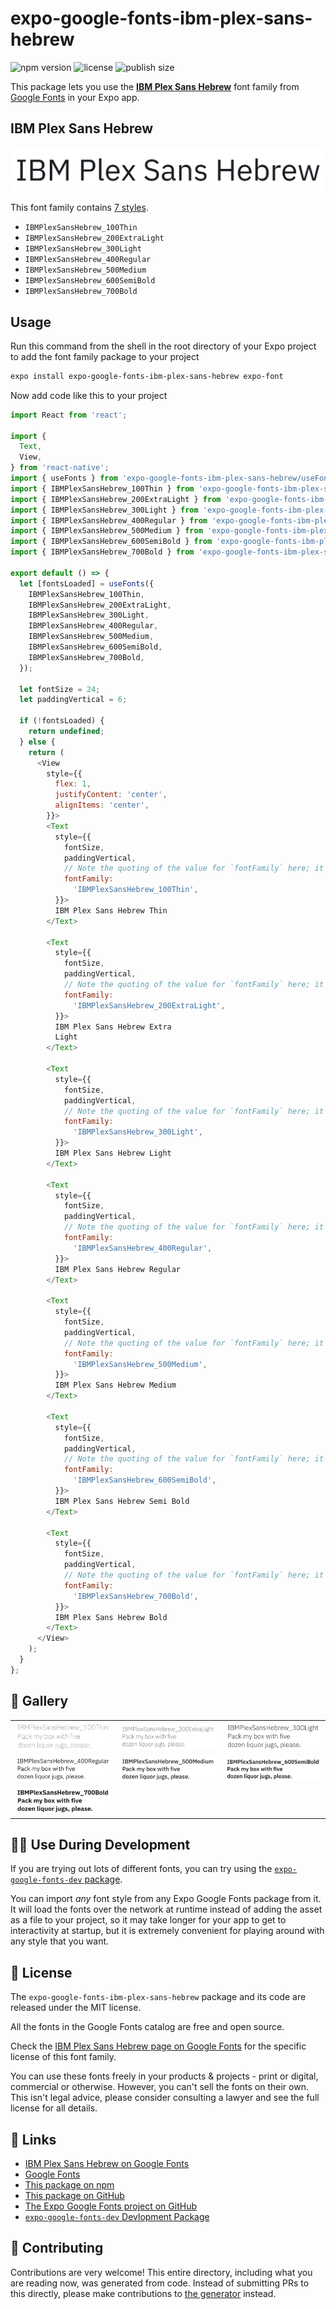 # expo-google-fonts-ibm-plex-sans-hebrew

![npm version](https://flat.badgen.net/npm/v/expo-google-fonts-ibm-plex-sans-hebrew)
![license](https://flat.badgen.net/github/license/expo/google-fonts)
![publish size](https://flat.badgen.net/packagephobia/install/expo-google-fonts-ibm-plex-sans-hebrew)

This package lets you use the [**IBM Plex Sans Hebrew**](https://fonts.google.com/specimen/IBM+Plex+Sans+Hebrew) font family from [Google Fonts](https://fonts.google.com/) in your Expo app.

## IBM Plex Sans Hebrew

![IBM Plex Sans Hebrew](./font-family.png)

This font family contains [7 styles](#-gallery).

- `IBMPlexSansHebrew_100Thin`
- `IBMPlexSansHebrew_200ExtraLight`
- `IBMPlexSansHebrew_300Light`
- `IBMPlexSansHebrew_400Regular`
- `IBMPlexSansHebrew_500Medium`
- `IBMPlexSansHebrew_600SemiBold`
- `IBMPlexSansHebrew_700Bold`

## Usage

Run this command from the shell in the root directory of your Expo project to add the font family package to your project
```sh
expo install expo-google-fonts-ibm-plex-sans-hebrew expo-font
```

Now add code like this to your project
```js
import React from 'react';

import {
  Text,
  View,
} from 'react-native';
import { useFonts } from 'expo-google-fonts-ibm-plex-sans-hebrew/useFonts';
import { IBMPlexSansHebrew_100Thin } from 'expo-google-fonts-ibm-plex-sans-hebrew/100Thin';
import { IBMPlexSansHebrew_200ExtraLight } from 'expo-google-fonts-ibm-plex-sans-hebrew/200ExtraLight';
import { IBMPlexSansHebrew_300Light } from 'expo-google-fonts-ibm-plex-sans-hebrew/300Light';
import { IBMPlexSansHebrew_400Regular } from 'expo-google-fonts-ibm-plex-sans-hebrew/400Regular';
import { IBMPlexSansHebrew_500Medium } from 'expo-google-fonts-ibm-plex-sans-hebrew/500Medium';
import { IBMPlexSansHebrew_600SemiBold } from 'expo-google-fonts-ibm-plex-sans-hebrew/600SemiBold';
import { IBMPlexSansHebrew_700Bold } from 'expo-google-fonts-ibm-plex-sans-hebrew/700Bold';

export default () => {
  let [fontsLoaded] = useFonts({
    IBMPlexSansHebrew_100Thin,
    IBMPlexSansHebrew_200ExtraLight,
    IBMPlexSansHebrew_300Light,
    IBMPlexSansHebrew_400Regular,
    IBMPlexSansHebrew_500Medium,
    IBMPlexSansHebrew_600SemiBold,
    IBMPlexSansHebrew_700Bold,
  });

  let fontSize = 24;
  let paddingVertical = 6;

  if (!fontsLoaded) {
    return undefined;
  } else {
    return (
      <View
        style={{
          flex: 1,
          justifyContent: 'center',
          alignItems: 'center',
        }}>
        <Text
          style={{
            fontSize,
            paddingVertical,
            // Note the quoting of the value for `fontFamily` here; it expects a string!
            fontFamily:
              'IBMPlexSansHebrew_100Thin',
          }}>
          IBM Plex Sans Hebrew Thin
        </Text>

        <Text
          style={{
            fontSize,
            paddingVertical,
            // Note the quoting of the value for `fontFamily` here; it expects a string!
            fontFamily:
              'IBMPlexSansHebrew_200ExtraLight',
          }}>
          IBM Plex Sans Hebrew Extra
          Light
        </Text>

        <Text
          style={{
            fontSize,
            paddingVertical,
            // Note the quoting of the value for `fontFamily` here; it expects a string!
            fontFamily:
              'IBMPlexSansHebrew_300Light',
          }}>
          IBM Plex Sans Hebrew Light
        </Text>

        <Text
          style={{
            fontSize,
            paddingVertical,
            // Note the quoting of the value for `fontFamily` here; it expects a string!
            fontFamily:
              'IBMPlexSansHebrew_400Regular',
          }}>
          IBM Plex Sans Hebrew Regular
        </Text>

        <Text
          style={{
            fontSize,
            paddingVertical,
            // Note the quoting of the value for `fontFamily` here; it expects a string!
            fontFamily:
              'IBMPlexSansHebrew_500Medium',
          }}>
          IBM Plex Sans Hebrew Medium
        </Text>

        <Text
          style={{
            fontSize,
            paddingVertical,
            // Note the quoting of the value for `fontFamily` here; it expects a string!
            fontFamily:
              'IBMPlexSansHebrew_600SemiBold',
          }}>
          IBM Plex Sans Hebrew Semi Bold
        </Text>

        <Text
          style={{
            fontSize,
            paddingVertical,
            // Note the quoting of the value for `fontFamily` here; it expects a string!
            fontFamily:
              'IBMPlexSansHebrew_700Bold',
          }}>
          IBM Plex Sans Hebrew Bold
        </Text>
      </View>
    );
  }
};

```

## 🔡 Gallery


||||
|-|-|-|
|![IBMPlexSansHebrew_100Thin](.//100Thin/IBMPlexSansHebrew_100Thin.ttf.png)|![IBMPlexSansHebrew_200ExtraLight](.//200ExtraLight/IBMPlexSansHebrew_200ExtraLight.ttf.png)|![IBMPlexSansHebrew_300Light](.//300Light/IBMPlexSansHebrew_300Light.ttf.png)||
|![IBMPlexSansHebrew_400Regular](.//400Regular/IBMPlexSansHebrew_400Regular.ttf.png)|![IBMPlexSansHebrew_500Medium](.//500Medium/IBMPlexSansHebrew_500Medium.ttf.png)|![IBMPlexSansHebrew_600SemiBold](.//600SemiBold/IBMPlexSansHebrew_600SemiBold.ttf.png)||
|![IBMPlexSansHebrew_700Bold](.//700Bold/IBMPlexSansHebrew_700Bold.ttf.png)||||


## 👩‍💻 Use During Development

If you are trying out lots of different fonts, you can try using the [`expo-google-fonts-dev` package](https://github.com/freeboub/google-fonts/tree/master/font-packages/dev#readme).

You can import *any* font style from any Expo Google Fonts package from it. It will load the fonts
over the network at runtime instead of adding the asset as a file to your project, so it may take longer
for your app to get to interactivity at startup, but it is extremely convenient
for playing around with any style that you want.

## 📖 License

The `expo-google-fonts-ibm-plex-sans-hebrew` package and its code are released under the MIT license.

All the fonts in the Google Fonts catalog are free and open source.

Check the [IBM Plex Sans Hebrew page on Google Fonts](https://fonts.google.com/specimen/IBM+Plex+Sans+Hebrew) for the specific license of this font family.

You can use these fonts freely in your products & projects - print or digital, commercial or otherwise. However, you can't sell the fonts on their own. This isn't legal advice, please consider consulting a lawyer and see the full license for all details.

## 🔗 Links

- [IBM Plex Sans Hebrew on Google Fonts](https://fonts.google.com/specimen/IBM+Plex+Sans+Hebrew)
- [Google Fonts](https://fonts.google.com/)
- [This package on npm](https://www.npmjs.com/package/expo-google-fonts-ibm-plex-sans-hebrew)
- [This package on GitHub](https://github.com/freeboub/google-fonts/tree/master/font-packages/ibm-plex-sans-hebrew)
- [The Expo Google Fonts project on GitHub](https://github.com/freeboub/google-fonts)
- [`expo-google-fonts-dev` Devlopment Package](https://github.com/freeboub/google-fonts/tree/master/font-packages/dev)

## 🤝 Contributing

Contributions are very welcome! This entire directory, including what you are reading now, was generated from code. Instead of submitting PRs to this directly, please make contributions to [the generator](https://github.com/freeboub/google-fonts/tree/master/packages/generator) instead.
